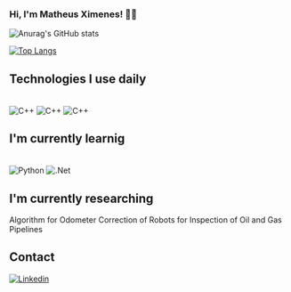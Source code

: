 ### Hi, I'm Matheus Ximenes! 👋🏽

![Anurag's GitHub stats](https://github-readme-stats.vercel.app/api?username=MatheusXimeness&show_icons=true&theme=dracula)

[![Top Langs](https://github-readme-stats.vercel.app/api/top-langs/?username=MatheusXimeness&layout=compact&theme=dracula)](https://github.com/anuraghazra/github-readme-stats)
## Technologies I use daily

<div style="display: inline_block"><br/>
  <img align="center" alt="C++" src="https://img.shields.io/badge/C%2B%2B-00599C?style=for-the-badge&logo=c%2B%2B&logoColor=white"/>
  <img align="center" alt="C++" src="https://img.shields.io/badge/Ubuntu-E95420?style=for-the-badge&logo=ubuntu&logoColor=white"/>
  <img align="center" alt="C++" src="https://img.shields.io/badge/Qt-5.7-green.svg"/>
</div>

## I'm currently learnig

<div style="display: inline_block"><br/>
  <img align="center" alt="Python" src="https://img.shields.io/badge/Python-3776AB?style=for-the-badge&logo=python&logoColor=white"/>
  <img align="center" alt=".Net" src="https://img.shields.io/badge/.NET-5C2D91?style=for-the-badge&logo=.net&logoColor=white"/>
</div>

## I'm currently researching

Algorithm for Odometer Correction of Robots for Inspection of Oil and Gas Pipelines

## Contact
[![Linkedin](https://img.shields.io/badge/LinkedIn-0077B5?style=for-the-badge&logo=linkedin&logoColor=white)](https://www.linkedin.com/in/matheus-ximenes-162458187/)
